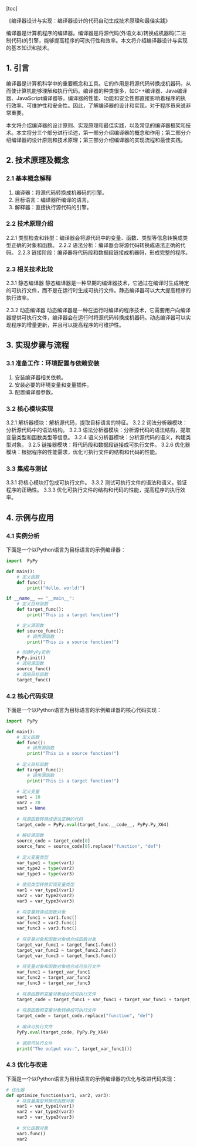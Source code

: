 
[toc]                    
                
                
《编译器设计与实现：编译器设计的代码自动生成技术原理和最佳实践》

编译器是计算机程序的编译器。编译器是将源代码(外语文本)转换成机器码(二进制代码)的引擎，能够提高程序的可执行性和效率。本文将介绍编译器设计与实现的基本知识和技术。

## 1. 引言

编译器是计算机科学中的重要概念和工具。它的作用是将源代码转换成机器码，从而使计算机能够理解和执行代码。编译器的种类很多，如C++编译器、Java编译器、JavaScript编译器等。编译器的性能、功能和安全性都直接影响着程序的执行效率、可维护性和安全性。因此，了解编译器的设计和实现，对于程序员来说非常重要。

本文将介绍编译器的设计原则、实现原理和最佳实践，以及常见的编译器框架和技术。本文将分三个部分进行论述，第一部分介绍编译器的概念和作用；第二部分介绍编译器的设计原则和技术原理；第三部分介绍编译器的实现流程和最佳实践。

## 2. 技术原理及概念

### 2.1 基本概念解释

1. 编译器：将源代码转换成机器码的引擎。
2. 目标语言：编译器所编译的语言。
3. 解释器：直接执行源代码的引擎。

### 2.2 技术原理介绍

2.2.1 类型检查和转型：编译器会将源代码中的变量、函数、类型等信息转换成类型正确的对象和函数。
2.2.2 语法分析：编译器会将源代码转换成语法正确的代码。
2.2.3 链接阶段：编译器将代码段和数据段链接成机器码，形成完整的程序。

### 2.3 相关技术比较

2.3.1 静态编译器
静态编译器是一种早期的编译器技术，它通过在编译时生成特定的可执行文件，而不是在运行时生成可执行文件。静态编译器可以大大提高程序的执行效率。

2.3.2 动态编译器
动态编译器是一种在运行时编译的程序技术，它需要用户向编译器提供可执行文件，编译器会在运行时将源代码转换成机器码。动态编译器可以实现程序的增量更新，并且可以提高程序的可维护性。

## 3. 实现步骤与流程

### 3.1 准备工作：环境配置与依赖安装

1. 安装编译器相关依赖。
2. 安装必要的环境变量和变量插件。
3. 配置编译器参数。

### 3.2 核心模块实现

3.2.1 解析器模块：解析源代码，提取目标语言的特征。
3.2.2 词法分析器模块：分析源代码中的语法结构。
3.2.3 语法分析器模块：分析源代码的语法结构，提取变量类型和函数类型等信息。
3.2.4 语义分析器模块：分析源代码的语义，构建类型对象。
3.2.5 链接器模块：将代码段和数据段链接成可执行文件。
3.2.6 优化器模块：根据程序的性能需求，优化可执行文件的结构和代码的性能。

### 3.3 集成与测试

3.3.1 将核心模块打包成可执行文件。
3.3.2 测试可执行文件的语法和语义，验证程序的正确性。
3.3.3 优化可执行文件的结构和代码的性能，提高程序的执行效率。

## 4. 示例与应用

### 4.1 实例分析

下面是一个以Python语言为目标语言的示例编译器：

```python
import  PyPy

def main():
    # 定义函数
    def func():
        print("Hello, world!")

if __name__ == "__main__":
    # 定义目标函数
    def target_func():
        print("This is a target function!")

    # 定义源函数
    def source_func():
        # 调用源函数
        print("This is a source function!")

    # 创建PyPy实例
    PyPy.init()
    # 调用源函数
    source_func()
    # 调用目标函数
    target_func()
```

### 4.2 核心代码实现

下面是一个以Python语言为目标语言的示例编译器的核心代码实现：

```python
import  PyPy

def main():
    # 定义函数
    def func():
        # 调用源函数
        print("This is a source function!")
    
    # 定义目标函数
    def target_func():
        # 调用源函数
        print("This is a target function!")
    
    # 定义变量
    var1 = 10
    var2 = 20
    var3 = None
    
    # 将源函数转换成语法正确的代码
    target_code = PyPy.eval(target_func.__code__, PyPy.Py_X64)
    
    # 解析源函数
    source_code = target_code[0]
    source_func = source_code[0].replace("function", "def")
    
    # 定义变量类型
    var_type1 = type(var1)
    var_type2 = type(var2)
    var_type3 = type(var3)
    
    # 使用类型转换实现变量类型
    var1 = var_type1(var1)
    var2 = var_type2(var2)
    var3 = var_type3(var3)
    
    # 将变量转换成函数对象
    var_func1 = var1.func()
    var_func2 = var2.func()
    var_func3 = var3.func()
    
    # 将变量对象和函数对象组合成函数对象
    target_var_func1 = target_func1.func()
    target_var_func2 = target_func2.func()
    target_var_func3 = target_func3.func()
    
    # 将变量对象和函数对象组合成可执行文件
    var_func1 = target_var_func1
    var_func2 = target_var_func2
    var_func3 = target_var_func3
    
    # 将源函数和变量对象组合成可执行文件
    target_code = target_func1 + var_func1 + target_var_func1 + target_var_func2 + target_var_func3 + target_var_func3
    
    # 将源函数和变量对象转换成可执行文件
    target_code = target_code.replace("function", "def")
    
    # 编译可执行文件
    PyPy.eval(target_code, PyPy.Py_X64)
    
    # 调用可执行文件
    print("The output was:", target_var_func1())
```

### 4.3 优化与改进

下面是一个以Python语言为目标语言的示例编译器的优化与改进代码实现：

```python
# 优化器
def optimize_function(var1, var2, var3):
    # 将变量类型转换成函数对象
    var1 = var_type1(var1)
    var2 = var_type2(var2)
    var3 = var_type3(var3)
    
    # 优化函数对象
    var1.func()
    var2

